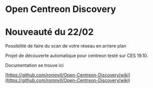 # Open Centreon Discovery

# Nouveauté du 22/02
Possibilité de faire du scan de votre réseau en arriere plan

Projet de découverte automatique pour centreon testé sur CES 19.10.

Documentation se trouve ici

[https://github.com/romnvll/Open-Centreon-Discovery/wiki](https://github.com/romnvll/Open-Centreon-Discovery/wiki)
